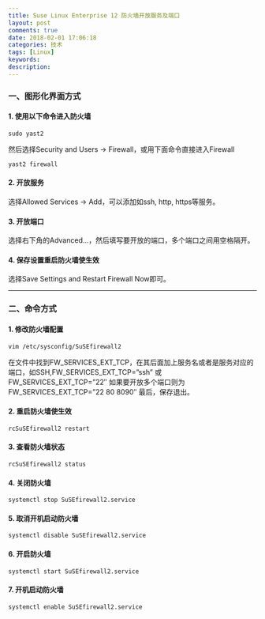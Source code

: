```yaml
---
title: Suse Linux Enterprise 12 防火墙开放服务及端口
layout: post
comments: true
date: 2018-02-01 17:06:18
categories: 技术
tags: [Linux]
keywords:
description:
---
```


### 一、图形化界面方式
#### 1. 使用以下命令进入防火墙
```
sudo yast2
```
然后选择Security and Users -> Firewall，或用下面命令直接进入Firewall
```
yast2 firewall
```
#### 2. 开放服务
选择Allowed Services -> Add，可以添加如ssh, http, https等服务。
#### 3. 开放端口
选择右下角的Advanced...，然后填写要开放的端口，多个端口之间用空格隔开。
#### 4. 保存设置重启防火墙使生效
选择Save Settings and Restart Firewall Now即可。

---

### 二、命令方式
#### 1. 修改防火墙配置
```
vim /etc/sysconfig/SuSEfirewall2
```
在文件中找到FW_SERVICES_EXT_TCP，在其后面加上服务名或者是服务对应的端口，如SSH,FW_SERVICES_EXT_TCP=”ssh” 或 FW_SERVICES_EXT_TCP=”22″
如果要开放多个端口则为 FW_SERVICES_EXT_TCP=”22 80 8090″
最后，保存退出。
#### 2. 重启防火墙使生效
```
rcSuSEfirewall2 restart
```
#### 3. 查看防火墙状态
```
rcSuSEfirewall2 status
```
#### 4. 关闭防火墙
```
systemctl stop SuSEfirewall2.service
```
#### 5. 取消开机启动防火墙
```
systemctl disable SuSEfirewall2.service
```
#### 6. 开启防火墙
```
systemctl start SuSEfirewall2.service
```
#### 7. 开机启动防火墙
```
systemctl enable SuSEfirewall2.service
```